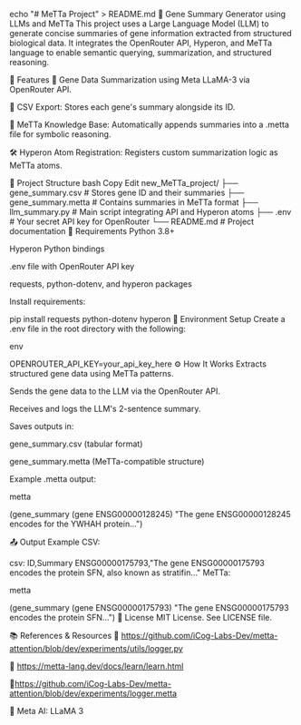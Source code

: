 echo "# MeTTa Project" > README.md
🧬 Gene Summary Generator using LLMs and MeTTa
This project uses a Large Language Model (LLM) to generate concise summaries of gene information extracted from structured biological data. It integrates the OpenRouter API, Hyperon, and MeTTa language to enable semantic querying, summarization, and structured reasoning.

🚀 Features
🔬 Gene Data Summarization using Meta LLaMA-3 via OpenRouter API.

📁 CSV Export: Stores each gene's summary alongside its ID.

🧠 MeTTa Knowledge Base: Automatically appends summaries into a .metta file for symbolic reasoning.

🛠️ Hyperon Atom Registration: Registers custom summarization logic as MeTTa atoms.

📂 Project Structure
bash
Copy
Edit
new_MeTTa_project/
├── gene_summary.csv         # Stores gene ID and their summaries
├── gene_summary.metta       # Contains summaries in MeTTa format
├── llm_summary.py            # Main script integrating API and Hyperon atoms
├── .env                     # Your secret API key for OpenRouter
└── README.md                # Project documentation
🧪 Requirements
Python 3.8+

Hyperon Python bindings

.env file with OpenRouter API key

requests, python-dotenv, and hyperon packages

Install requirements:

pip install requests python-dotenv hyperon
🔐 Environment Setup
Create a .env file in the root directory with the following:

env

OPENROUTER_API_KEY=your_api_key_here
⚙️ How It Works
Extracts structured gene data using MeTTa patterns.

Sends the gene data to the LLM via the OpenRouter API.

Receives and logs the LLM's 2-sentence summary.

Saves outputs in:

gene_summary.csv (tabular format)

gene_summary.metta (MeTTa-compatible structure)

Example .metta output:

metta

(gene_summary (gene ENSG00000128245) "The gene ENSG00000128245 encodes for the YWHAH protein...")

📤 Output Example
CSV:

csv:
ID,Summary
ENSG00000175793,"The gene ENSG00000175793 encodes the protein SFN, also known as stratifin..."
MeTTa:

metta

(gene_summary (gene ENSG00000175793) "The gene ENSG00000175793 encodes the protein SFN...")
📄 License
MIT License. See LICENSE file.

📚 References & Resources
🔗 https://github.com/iCog-Labs-Dev/metta-attention/blob/dev/experiments/utils/logger.py

🔗 https://metta-lang.dev/docs/learn/learn.html

🔗https://github.com/iCog-Labs-Dev/metta-attention/blob/dev/experiments/logger.metta

🔗 Meta AI: LLaMA 3


